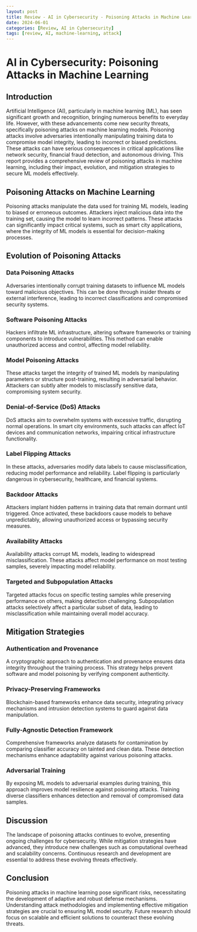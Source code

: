 ```yaml
---
layout: post
title: Review - AI in Cybersecurity - Poisoning Attacks in Machine Learning
date: 2024-06-01
categories: [Review, AI in Cybersecurity]
tags: [review, AI, machine-learning, attack]
---
```


# AI in Cybersecurity: Poisoning Attacks in Machine Learning

## Introduction
Artificial Intelligence (AI), particularly in machine learning (ML), has seen significant growth and recognition, bringing numerous benefits to everyday life. However, with these advancements come new security threats, specifically poisoning attacks on machine learning models. Poisoning attacks involve adversaries intentionally manipulating training data to compromise model integrity, leading to incorrect or biased predictions. These attacks can have serious consequences in critical applications like network security, financial fraud detection, and autonomous driving. This report provides a comprehensive review of poisoning attacks in machine learning, including their impact, evolution, and mitigation strategies to secure ML models effectively.

## Poisoning Attacks on Machine Learning
Poisoning attacks manipulate the data used for training ML models, leading to biased or erroneous outcomes. Attackers inject malicious data into the training set, causing the model to learn incorrect patterns. These attacks can significantly impact critical systems, such as smart city applications, where the integrity of ML models is essential for decision-making processes.

## Evolution of Poisoning Attacks
### Data Poisoning Attacks
Adversaries intentionally corrupt training datasets to influence ML models toward malicious objectives. This can be done through insider threats or external interference, leading to incorrect classifications and compromised security systems.

### Software Poisoning Attacks
Hackers infiltrate ML infrastructure, altering software frameworks or training components to introduce vulnerabilities. This method can enable unauthorized access and control, affecting model reliability.

### Model Poisoning Attacks
These attacks target the integrity of trained ML models by manipulating parameters or structure post-training, resulting in adversarial behavior. Attackers can subtly alter models to misclassify sensitive data, compromising system security.

### Denial-of-Service (DoS) Attacks
DoS attacks aim to overwhelm systems with excessive traffic, disrupting normal operations. In smart city environments, such attacks can affect IoT devices and communication networks, impairing critical infrastructure functionality.

### Label Flipping Attacks
In these attacks, adversaries modify data labels to cause misclassification, reducing model performance and reliability. Label flipping is particularly dangerous in cybersecurity, healthcare, and financial systems.

### Backdoor Attacks
Attackers implant hidden patterns in training data that remain dormant until triggered. Once activated, these backdoors cause models to behave unpredictably, allowing unauthorized access or bypassing security measures.

### Availability Attacks
Availability attacks corrupt ML models, leading to widespread misclassification. These attacks affect model performance on most testing samples, severely impacting model reliability.

### Targeted and Subpopulation Attacks
Targeted attacks focus on specific testing samples while preserving performance on others, making detection challenging. Subpopulation attacks selectively affect a particular subset of data, leading to misclassification while maintaining overall model accuracy.

## Mitigation Strategies
### Authentication and Provenance
A cryptographic approach to authentication and provenance ensures data integrity throughout the training process. This strategy helps prevent software and model poisoning by verifying component authenticity.

### Privacy-Preserving Frameworks
Blockchain-based frameworks enhance data security, integrating privacy mechanisms and intrusion detection systems to guard against data manipulation.

### Fully-Agnostic Detection Framework
Comprehensive frameworks analyze datasets for contamination by comparing classifier accuracy on tainted and clean data. These detection mechanisms enhance adaptability against various poisoning attacks.

### Adversarial Training
By exposing ML models to adversarial examples during training, this approach improves model resilience against poisoning attacks. Training diverse classifiers enhances detection and removal of compromised data samples.

## Discussion
The landscape of poisoning attacks continues to evolve, presenting ongoing challenges for cybersecurity. While mitigation strategies have advanced, they introduce new challenges such as computational overhead and scalability concerns. Continuous research and development are essential to address these evolving threats effectively.

## Conclusion
Poisoning attacks in machine learning pose significant risks, necessitating the development of adaptive and robust defense mechanisms. Understanding attack methodologies and implementing effective mitigation strategies are crucial to ensuring ML model security. Future research should focus on scalable and efficient solutions to counteract these evolving threats.

